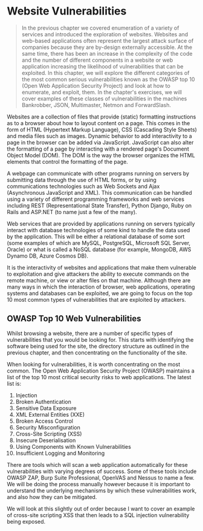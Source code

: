 # Website Vulnerabilities

> In the previous chapter we covered enumeration of a variety of services and introduced the exploration of websites. Websites and web-based applications often represent the largest attack surface of companies because they are by-design externally accessible. At the same time, there has been an increase in the complexity of the code and the number of different components in a website or web application increasing the likelihood of vulnerabilities that can be exploited. In this chapter, we will explore the different categories of the most common serious vulnerabilities known as the OWASP top 10 \(Open Web Application Security Project\) and look at how to enumerate, and exploit, them. In the chapter's exercises, we will cover examples of these classes of vulnerabilities in the machines Bankrobber, JSON, Multimaster, Netmon and ForwardSlash.

Websites are a collection of files that provide \(static\) formatting instructions as to a browser about how to layout content on a page. This comes in the form of HTML \(Hypertext Markup Language\), CSS \(Cascading Style Sheets\) and media files such as images. Dynamic behavior to add interactivity to a page in the browser can be added via JavaScript. JavaScript can also alter the formatting of a page by interacting with a rendered page's Document Object Model \(DOM\). The DOM is the way the browser organizes the HTML elements that control the formatting of the page.

A webpage can communicate with other programs running on servers by submitting data through the use of HTML forms, or by using communications technologies such as Web Sockets and Ajax \(Asynchronous JavaScript and XML\). This communication can be handled using a variety of different programming frameworks and web services including REST \(Representational State Transfer\), Python Django, Ruby on Rails and ASP.NET \(to name just a few of the many\).

Web services that are provided by applications running on servers typically interact with database technologies of some kind to handle the data used by the application. This will be either a relational database of some sort \(some examples of which are MySQL, PostgreSQL, Microsoft SQL Server, Oracle\) or what is called a NoSQL database \(for example, MongoDB, AWS Dynamo DB, Azure Cosmos DB\).

It is the interactivity of websites and applications that make them vulnerable to exploitation and give attackers the ability to execute commands on the remote machine, or view or alter files on that machine. Although there are many ways in which the interaction of browser, web applications, operating systems and databases can be exploited, we are going to focus on the top 10 most common types of vulnerabilities that are exploited by attackers.

## OWASP Top 10 Web Vulnerabilities

Whilst browsing a website, there are a number of specific types of vulnerabilities that you would be looking for. This starts with identifying the software being used for the site, the directory structure as outlined in the previous chapter, and then concentrating on the functionality of the site.

When looking for vulnerabilities, it is worth concentrating on the most common. The Open Web Application Security Project \(OWASP\) maintains a list of the top 10 most critical security risks to web applications. The latest list is:

1. Injection
2. Broken Authentication
3. Sensitive Data Exposure
4. XML External Entities \(XXE\)
5. Broken Access Control
6. Security Misconfiguration
7. Cross-Site Scripting \(XSS\)
8. Insecure Deserialisation
9. Using Components with Known Vulnerabilities
10. Insufficient Logging and Monitoring

There are tools which will scan a web application automatically for these vulnerabilities with varying degrees of success. Some of these tools include OWASP ZAP, Burp Suite Professional, OpenVAS and Nessus to name a few. We will be doing the process manually however because it is important to understand the underlying mechanisms by which these vulnerabilities work, and also how they can be mitigated.

We will look at this slightly out of order because I want to cover an example of cross-site scripting XSS that then leads to a SQL injection vulnerability being exposed.

